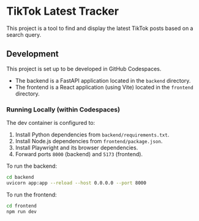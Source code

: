 # TikTok Latest Tracker

This project is a tool to find and display the latest TikTok posts based on a search query.

## Development

This project is set up to be developed in GitHub Codespaces.

- The backend is a FastAPI application located in the `backend` directory.
- The frontend is a React application (using Vite) located in the `frontend` directory.

### Running Locally (within Codespaces)

The dev container is configured to:
1. Install Python dependencies from `backend/requirements.txt`.
2. Install Node.js dependencies from `frontend/package.json`.
3. Install Playwright and its browser dependencies.
4. Forward ports `8000` (backend) and `5173` (frontend).

To run the backend:
```bash
cd backend
uvicorn app:app --reload --host 0.0.0.0 --port 8000
```

To run the frontend:
```bash
cd frontend
npm run dev
```
